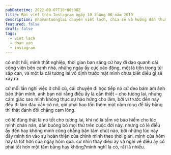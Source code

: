 ```yaml
---
pubDatetime: 2022-09-07T10:00:00Z
title: Bài viết trên Instagram ngày 10 tháng 06 năm 2019
description: nhavantuonglai chuyên viết lách, chia sẻ và hướng dẫn thuần thục khi thực hành viết lách qua những bài chia sẻ trên Instagram chính thức.
featured: false
draft: false
tags:
  - viet lach
  - doan van
  - instagram
---
```


có một hồi, mình thất nghiệp, thời gian ban sáng cứ hay đi dạo quanh cái công viên bên cạnh nhà. những ngày ấy cực xáo động, một là tiền trong túi sắp cạn, và một là cái tương lai vô định trước mặt mình chưa biết điều gì sẽ xảy ra.

cứ mỗi lần nghỉ việc ở chỗ cũ, cái chuyện đi học tiếp nó cứ đeo bám ám ảnh bản thân mình, anh bạn nói rằng điều ấy là cần thiết – cho tương lai. nhưng cảm giác sao mình không thực sự hào hứng cho lắm, bởi vì trước đến nay đều đi làm đâu cần có nó, giờ phải hao tổn thêm một năm ròng để lấy bằng thì thật đánh đổi chẳng cam lòng.

có lẽ đúng thật là nó tốt cho tương lai, khi nó là tấm vé bảo hiểm cho lúc mình chán nản, dần buông bỏ mọi thứ trên cuộc đời này. nhưng có lẽ điều ấy đến hay không mình cũng chẳng bận tâm chút nào, bởi những lúc này đây mình tin vào sự hoàn thiện của chính mình theo thời gian, mình của hôm nay là tốt hơn của ngày hôm qua. cứ nhìn thấy điều ấy và nghĩ về điều ấy có phải tốt hơn một tấm bằng hay không?mình nghĩ là có, rất là nhiều.
